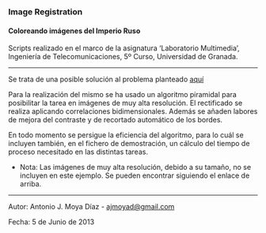 ### Image Registration
#### Coloreando imágenes del Imperio Ruso

Scripts realizado en el marco de la asignatura ‘Laboratorio Multimedia’, Ingeniería de Telecomunicaciones, 5º Curso, Universidad de Granada.

***

Se trata de una posible solución al problema planteado [aquí](http://graphics.cs.cmu.edu/courses/15-463/2008_fall/hw/proj1/ "Programming Project #1 (proj1)")

Para la realización del mismo se ha usado un algoritmo piramidal para posibilitar la tarea en imágenes de muy alta resolución. El rectificado se realiza aplicando correlaciones bidimensionales. Además se añaden labores de mejora del contraste y de recortado automático de los bordes.

En todo momento se persigue la eficiencia del algoritmo, para lo cuál se incluyen también, en el fichero de demostración, un cálculo del tiempo de proceso necesitado en las distintas tareas.

* Nota: Las imágenes de muy alta resolución, debido a su tamaño, no se incluyen en este ejemplo. Se pueden encontrar siguiendo el enlace de arriba.

***

Autor: Antonio J. Moya Díaz - ajmoyad@gmail.com

Fecha: 5 de Junio de 2013
